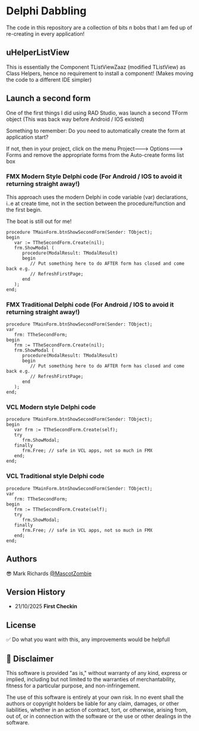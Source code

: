 # Delphi Dabbling
The code in this repository are a collection of bits n bobs that I am fed up of re-creating in every application!

## uHelperListView
This is essentially the Component TListViewZaaz (modified TListView) as Class Helpers, hence no requirement to install a component! (Makes moving the code to a different IDE simpler)

## Launch a second form
One of the first things I did using RAD Studio, was launch a second TForm object (This was back way before Android / IOS existed)

Something to remember: Do you need to automatically create the form at application start?

If not, then in your project, click on the menu Project---> Options---> Forms and remove the appropriate forms from the Auto-create forms list box

### FMX Modern Style Delphi code (For Android / IOS to avoid it returning straight away!)
This approach uses the modern Delphi in code variable (var) declarations, i..e at create time, not in the section between the procedure/function and the first begin.

The boat is still out for me! 

```delphi
procedure TMainForm.btnShowSecondForm(Sender: TObject);
begin
   var := TTheSecondForm.Create(nil);
   frm.ShowModal (
      procedure(ModalResult: TModalResult)
      begin
         // Put something here to do AFTER form has closed and come back e.g.
         // RefreshFirstPage;
      end
   );
end;
```

### FMX Traditional Delphi code (For Android / IOS to avoid it returning straight away!)
```delphi
procedure TMainForm.btnShowSecondForm(Sender: TObject);
var
   frm: TTheSecondForm;
begin
   frm := TTheSecondForm.Create(nil);
   frm.ShowModal (
      procedure(ModalResult: TModalResult)
      begin
         // Put something here to do AFTER form has closed and come back e.g.
         // RefreshFirstPage;
      end
   );
end;
```

### VCL Modern style Delphi code
```delphi
procedure TMainForm.btnShowSecondForm(Sender: TObject);
begin
   var frm := TTheSecondForm.Create(self);
   try
      frm.ShowModal;
   finally
      frm.Free; // safe in VCL apps, not so much in FMX
   end;
end;
```

### VCL Traditional style Delphi code
```delphi
procedure TMainForm.btnShowSecondForm(Sender: TObject);
var
   frm: TTheSecondForm;
begin
   frm := TTheSecondForm.Create(self);
   try
      frm.ShowModal;
   finally
      frm.Free; // safe in VCL apps, not so much in FMX
   end;
end;
```

## Authors
😎 Mark Richards [@MascotZombie](https://thezombiecoders.co.uk)

## Version History
* 21/10/2025 **First Checkin**

## License
✅ Do what you want with this, any improvements would be helpfull

## 💬 Disclaimer
This software is provided "as is," without warranty of any kind, express or implied, including but not limited to the warranties of merchantability, fitness for a particular purpose, and non-infringement.

The use of this software is entirely at your own risk. In no event shall the authors or copyright holders be liable for any claim, damages, or other liabilities, whether in an action of contract, tort, or otherwise, arising from, out of, or in connection with the software or the use or other dealings in the software.
